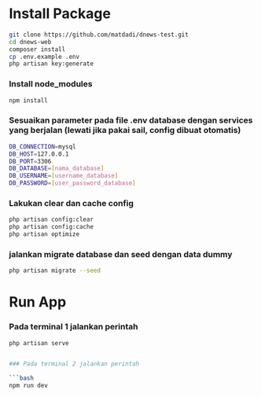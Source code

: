 # Install Package

```bash
git clone https://github.com/matdadi/dnews-test.git 
cd dnews-web
composer install
cp .env.example .env
php artisan key:generate
```

### Install node_modules

```bash
npm install
```

### Sesuaikan parameter pada file .env database dengan services yang berjalan (lewati jika pakai sail, config dibuat otomatis)

```bash
DB_CONNECTION=mysql
DB_HOST=127.0.0.1
DB_PORT=3306
DB_DATABASE=[nama_database]
DB_USERNAME=[username_database]
DB_PASSWORD=[user_password_database]
```

### Lakukan clear dan cache config

```bash
php artisan config:clear
php artisan config:cache
php artisan optimize
```

### jalankan migrate database dan seed dengan data dummy

```bash
php artisan migrate --seed
```

# Run App

### Pada terminal 1 jalankan perintah

```bash
php artisan serve


### Pada terminal 2 jalankan perintah

```bash
npm run dev